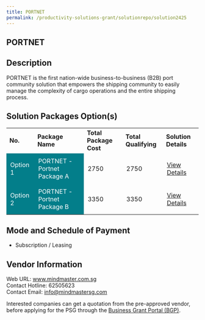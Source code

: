 ```yaml
---
title: PORTNET
permalink: /productivity-solutions-grant/solutionrepo/solution2425
---
```


## PORTNET

## Description

PORTNET is the first nation-wide business-to-business (B2B) port community solution that empowers the shipping community to easily manage the complexity of cargo operations and the entire shipping process.

## Solution Packages Option(s)

<table>
<tr>
<td><b>No.</b></td>
<td><b>Package Name</b></td>
<td><b>Total Package Cost</b></td>
<td><b>Total Qualifying</b></td>
<td><b>Solution Details</b></td>
</tr>
<tr>
<td style='padding: 10px; background-color: #037E8A; color: #FFFFFF;'>Option 1</td>
<td style='padding: 10px; background-color: #037E8A; color: #FFFFFF;'>PORTNET - Portnet Package A</td>
<td style='padding: 10px;'>2750</td>
<td style='padding: 10px;'>2750</td>
<td style='padding: 10px;'><a href='https://www.gobusiness.gov.sg/images/psg/Portnet_20200827_Desensitised_Annex_3_Part_1.pdf' target='_blank'>View Details</a></td>
</tr>
<tr>
<td style='padding: 10px; background-color: #037E8A; color: #FFFFFF;'>Option 2</td>
<td style='padding: 10px; background-color: #037E8A; color: #FFFFFF;'>PORTNET - Portnet Package B</td>
<td style='padding: 10px;'>3350</td>
<td style='padding: 10px;'>3350</td>
<td style='padding: 10px;'><a href='https://www.gobusiness.gov.sg/images/psg/Portnet_20200827_Desensitised_Annex_3_Part_2.pdf' target='_blank'>View Details</a></td>
</tr>
</table>

## Mode and Schedule of Payment

 - Subscription / Leasing

## Vendor Information

 Web URL: www.mindmaster.com.sg <br>Contact Hotline: 62505623 <br>Contact Email: info@mindmastersg.com <br>

Interested companies can get a quotation from the pre-approved vendor, before applying for the PSG through the <a href='https://www.businessgrants.gov.sg/' target='_blank' rel='noopener'>Business Grant Portal (BGP)</a>.

<script src="/jquery/resize-tables.js"></script>
